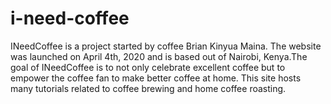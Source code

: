 # i-need-coffee
INeedCoffee is a project started by coffee Brian Kinyua Maina. The website was launched on April 4th, 2020 and is based out of Nairobi, Kenya.The goal of INeedCoffee is to not only celebrate excellent coffee but to empower the coffee fan to make better coffee at home. This site hosts many tutorials related to coffee brewing and home coffee roasting.
